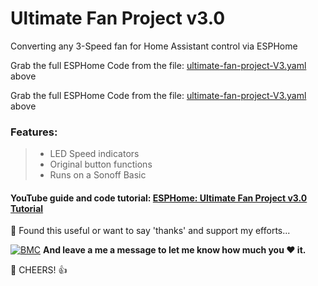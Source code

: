 # Ultimate Fan Project v3.0
Converting any 3-Speed fan for Home Assistant control via ESPHome

Grab the full ESPHome Code from the file: [ultimate-fan-project-V3.yaml](https://github.com/3ative/ultimate-fan-project-V3/blob/main/ultimate-fan-project-V3.yaml) above

Grab the full ESPHome Code from the file: [ultimate-fan-project-V3.yaml](https://github.com/3ative/ultimate-fan-project-V3/blob/main/ultimate-fan-project-V3.yaml) above


### Features:

> - LED Speed indicators
> - Original button functions
> - Runs on a Sonoff Basic 


#### YouTube guide and code tutorial: [ESPHome: Ultimate Fan Project v3.0 Tutorial](https://youtu.be/Z07tGZzi0BQ)






🎁 Found this useful or want to say 'thanks' and support my efforts...

[![BMC](https://www.buymeacoffee.com/assets/img/custom_images/white_img.png)](https://www.buymeacoffee.com/3ative) **And leave a me a message to let me know how much you ❤ it.**

🍺 CHEERS! 👍
